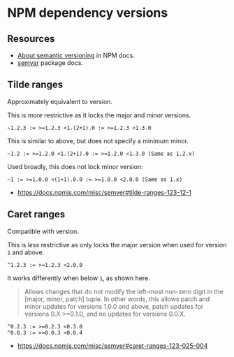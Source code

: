 # NPM dependency versions


## Resources

- [About semantic versioning](https://docs.npmjs.com/about-semantic-versioning) in NPM docs.
- [semvar](https://docs.npmjs.com/misc/semver) package docs.


## Tilde ranges

Approximately equivalent to version.

This is _more_ restrictive as it locks the major and minor versions.

```
~1.2.3 := >=1.2.3 <1.(2+1).0 := >=1.2.3 <1.3.0
```

This is similar to above, but does not specify a minimum minor.
```
~1.2 := >=1.2.0 <1.(2+1).0 := >=1.2.0 <1.3.0 (Same as 1.2.x)
```

Used broadly, this does not lock minor version:

```
~1 := >=1.0.0 <(1+1).0.0 := >=1.0.0 <2.0.0 (Same as 1.x)
```

- https://docs.npmjs.com/misc/semver#tilde-ranges-123-12-1


## Caret ranges

Compatible with version. 

This is _less_ restrictive as only locks the major version when used for version `1` and above.

```
^1.2.3 := >=1.2.3 <2.0.0
```

 It works differently when below `1`, as shown here.

> Allows changes that do not modify the left-most non-zero digit in the [major, minor, patch] tuple. In other words, this allows patch and minor updates for versions 1.0.0 and above, patch updates for versions 0.X >=0.1.0, and no updates for versions 0.0.X.

```
^0.2.3 := >=0.2.3 <0.3.0
^0.0.3 := >=0.0.3 <0.0.4
```

- https://docs.npmjs.com/misc/semver#caret-ranges-123-025-004

